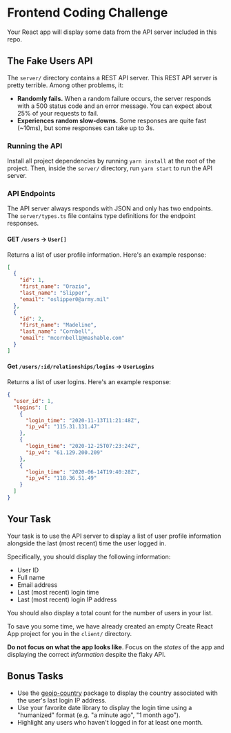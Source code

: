 # Frontend Coding Challenge

Your React app will display some data from the API server included in this repo.

## The Fake Users API

The `server/` directory contains a REST API server. This REST API server is pretty terrible. Among other problems, it:

* **Randomly fails.** When a random failure occurs, the server responds with a 500 status code and an error message.
  You can expect about 25% of your requests to fail.
* **Experiences random slow-downs.** Some responses are quite fast (~10ms), but some responses can take up to 3s.

### Running the API

Install all project dependencies by running `yarn install` at the root of the project. Then, inside the
`server/` directory, run `yarn start` to run the API server.

### API Endpoints

The API server always responds with JSON and only has two endpoints. The `server/types.ts` file contains type
definitions for the endpoint responses.

#### GET `/users` -> `User[]`

Returns a list of user profile information. Here's an example response:

```json
[
  {
    "id": 1,
    "first_name": "Orazio",
    "last_name": "Slipper",
    "email": "oslipper0@army.mil"
  },
  {
    "id": 2,
    "first_name": "Madeline",
    "last_name": "Cornbell",
    "email": "mcornbell1@mashable.com"
  }
]
```

#### Get `/users/:id/relationships/logins` -> `UserLogins`

Returns a list of user logins. Here's an example response:

```json
{
  "user_id": 1,
  "logins": [
    {
      "login_time": "2020-11-13T11:21:48Z",
      "ip_v4": "115.31.131.47"
    },
    {
      "login_time": "2020-12-25T07:23:24Z",
      "ip_v4": "61.129.200.209"
    },
    {
      "login_time": "2020-06-14T19:40:28Z",
      "ip_v4": "118.36.51.49"
    }
  ]
}
```

## Your Task

Your task is to use the API server to display a list of user profile information alongside the last (most recent)
time the user logged in.

Specifically, you should display the following information:

* User ID
* Full name
* Email address
* Last (most recent) login time
* Last (most recent) login IP address

You should also display a total count for the number of users in your list.

To save you some time, we have already created an empty Create React App project for you in the `client/`
directory.

**Do not focus on what the app looks like**. Focus on the *states* of the app and displaying the correct *information*
despite the flaky API.

## Bonus Tasks

* Use the [geoip-country](https://www.npmjs.com/package/geoip-country) package to display the country associated
  with the user's last login IP address.
* Use your favorite date library to display the login time using a "humanized" format (e.g. "a minute ago",
  "1 month ago").
* Highlight any users who haven't logged in for at least one month.
